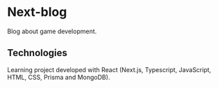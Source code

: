 # Next-blog

Blog about game development.

## Technologies

Learning project developed with React (Next.js, Typescript, JavaScript, HTML, CSS, Prisma and MongoDB).
